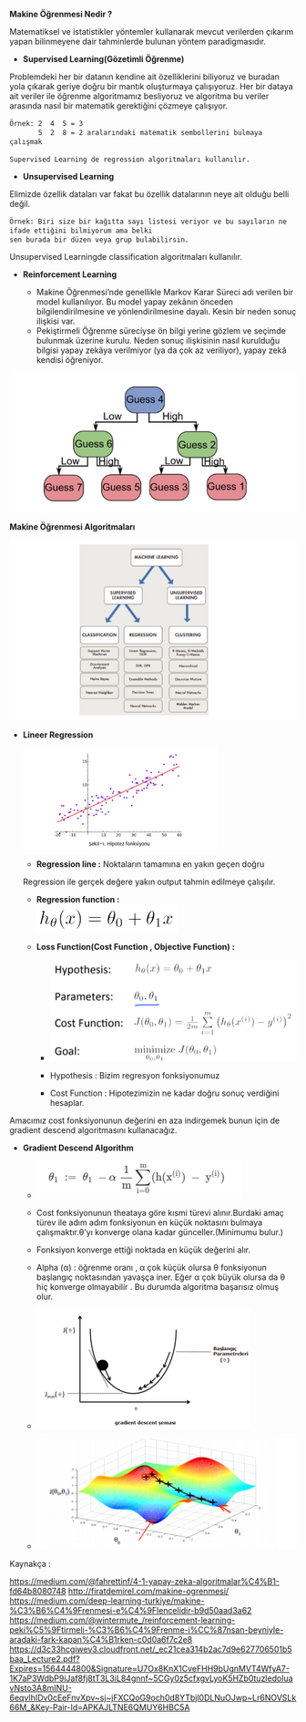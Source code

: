 **Makine Öğrenmesi Nedir ?**

  Matematiksel ve istatistikler yöntemler kullanarak mevcut verilerden çıkarım yapan bilinmeyene dair tahminlerde bulunan yöntem 
paradigmasıdır.

- **Supervised Learning(Gözetimli Öğrenme)**

Problemdeki her bir datanın kendine ait özelliklerini biliyoruz ve buradan yola çıkarak geriye doğru bir mantık oluşturmaya 
çalışıyoruz. Her bir dataya ait veriler ile öğrenme algoritmamız besliyoruz ve algoritma bu veriler arasında nasıl 
bir matematik gerektiğini çözmeye çalışıyor.

    Örnek: 2  4  5 = 3
           5  2  8 = 2 aralarındaki matematik sembollerini bulmaya çalışmak
        
`Supervised Learning de regression algoritmaları kullanılır.`

- **Unsupervised Learning**

Elimizde özellik dataları var fakat bu özellik datalarının neye ait olduğu belli değil.

    Örnek: Biri size bir kağıtta sayı listesi veriyor ve bu sayıların ne ifade ettiğini bilmiyorum ama belki 
    sen burada bir düzen veya grup bulabilirsin.
    
Unsupervised Learningde classification algoritmaları kullanılır.


- **Reinforcement Learning**

    - Makine Öğrenmesi’nde genellikle Markov Karar Süreci adı verilen bir model kullanılıyor. 
  Bu model yapay zekânın önceden bilgilendirilmesine ve yönlendirilmesine dayalı. 
  Kesin bir neden sonuç ilişkisi var. 
    - Pekiştirmeli Öğrenme süreciyse ön bilgi yerine gözlem ve seçimde bulunmak üzerine kurulu. 
  Neden sonuç ilişkisinin nasıl kurulduğu bilgisi yapay zekâya verilmiyor (ya da çok az veriliyor), 
  yapay zekâ kendisi öğreniyor.


![Alt text](https://github.com/Ferihann/Intern-Notes/blob/master/Screenshot%20from%202019-07-28%2014-16-04.png)

**Makine Öğrenmesi Algoritmaları**

![Alt text](https://github.com/Ferihann/Intern-Notes/blob/master/Screenshot%20from%202019-07-28%2016-43-24.png)

- **Lineer Regression**

   ![Alt text](https://github.com/Ferihann/Intern-Notes/blob/master/Screenshot%20from%202019-07-28%2019-14-34.png)

  - **Regression line :** Noktaların tamamına en yakın geçen doğru

  Regression ile gerçek değere yakın output tahmin edilmeye çalışılır.

  - **Regression function :**   
     ![Alt text](https://github.com/Ferihann/Intern-Notes/blob/master/Screenshot%20from%202019-07-28%2016-56-11.png)

  - **Loss Function(Cost Function , Objective Function) :**

    - ![Alt text](https://github.com/Ferihann/Intern-Notes/blob/master/Screenshot%20from%202019-07-28%2018-08-32.png)

    - Hypothesis : Bizim regresyon fonksiyonumuz
    - Cost Function : Hipotezimizin ne kadar doğru sonuç verdiğini hesaplar.

Amacımız cost fonksiyonunun değerini en aza indirgemek bunun için de gradient descend algoritmasını kullanacağız.

  - **Gradient Descend Algorithm** 

      - ![](https://github.com/Ferihann/Intern-Notes/blob/master/Screenshot%20from%202019-07-28%2018-15-20.png)
   
      - Cost fonksiyonunun theataya göre kısmi türevi alınır.Burdaki amaç türev ile adım adım fonksiyonun en küçük noktasını bulmaya 
  çalışmaktır.θ'yı konverge olana kadar günceller.(Minimumu bulur.)
      - Fonksiyon konverge ettiği noktada en küçük değerini alır.
      - Alpha (α) : öğrenme oranı , α çok küçük olursa θ fonksiyonun başlangıç noktasından yavaşça iner. Eğer α çok büyük olursa da 
  θ hiç konverge olmayabilir . Bu durumda algoritma başarısız olmuş olur.

      - ![](https://github.com/Ferihann/Intern-Notes/blob/master/Screenshot%20from%202019-07-28%2018-23-40.png)

      - ![](https://github.com/Ferihann/Intern-Notes/blob/master/Screenshot%20from%202019-07-28%2019-17-53.png)












Kaynakça : 

https://medium.com/@fahrettinf/4-1-yapay-zeka-algoritmalar%C4%B1-fd64b8080748
http://firatdemirel.com/makine-ogrenmesi/
https://medium.com/deep-learning-turkiye/makine-%C3%B6%C4%9Frenmesi-e%C4%9Flencelidir-b9d50aad3a62
https://medium.com/@wintermute_/reinforcement-learning-peki%C5%9Ftirmeli-%C3%B6%C4%9Frenme-i%CC%87nsan-beyniyle-aradaki-fark-kapan%C4%B1rken-c0d0a6f7c2e8
https://d3c33hcgiwev3.cloudfront.net/_ec21cea314b2ac7d9e627706501b5baa_Lecture2.pdf?Expires=1564444800&Signature=U7Ox8KnX1CveFHH9bUgnMVT4WfyA7-1K7aP3WdbP9iJaf8fj8tT3L3iL84gnnf~5CGy0z5cfxgvLyoK5HZb0tuzledoIuavNsto3A8mINU-6eqvIhIDv0cEeFnvXpv~sj~jFXCQoG9och0d8YTbjl0DLNuOJwp~Lr6NOVSLk66M_&Key-Pair-Id=APKAJLTNE6QMUY6HBC5A



